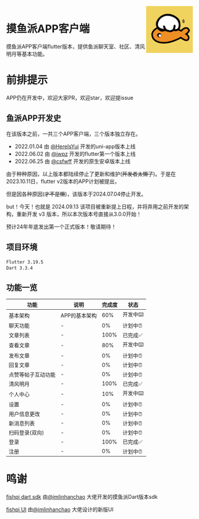 <img decoding="async" align=right src="assets/images/logo.png" width="25%">

# 摸鱼派APP客户端

摸鱼派APP客户端flutter版本，提供鱼派聊天室、社区、清风明月等基本功能。

# 前排提示

APP仍在开发中，欢迎大家PR，欢迎star，欢迎提issue

## 鱼派APP开发史

在该版本之前，一共三个APP客户端，三个版本独立存在。

- 2022.01.04 由 [@HereIsYui](https://github.com/HereIsYui) 开发的uni-app版本上线 
- 2022.06.02 由 [@iwpz](https://github.com/iwpz) 开发的flutter第一个版本上线 
- 2022.06.25 由 [@csfwff](https://github.com/csfwff) 开发的原生安卓版本上线

由于种种原因，以上版本都陆续停止了更新和维护(~~开发者太懒了~~)。于是在2023.10.11日，flutter v2版本的APP计划被提出，

但是因各种原因(~~才不是懒~~)，该版本于2024.07.04停止开发。

but！今天！也就是 2024.09.13 该项目被重新提上日程，并将弃用之前开发的架构，重新开发 v3 版本，所以本次版本号直接从3.0.0开始！

预计24年年底发出第一个正式版本！敬请期待！

## 项目环境

```
Flutter 3.19.5
Dart 3.3.4
```

## 功能一览

| 功能        | 说明       | 完成度  | 状态    |
|-----------|----------|------|-------|
| 基本架构      | APP的基本架构 | 60%  | 开发中⌨️ |
| 聊天功能      | -        | 0%   | 计划中⏰  |
| 文章列表      | -        | 100% | 已完成✅  |
| 查看文章      | -        | 80%  | 开发中⌨️ |
| 发布文章      | -        | 0%   | 计划中⏰  |
| 回复文章      | -        | 0%   | 计划中⏰  |
| 点赞等帖子互动功能 | -        | 0%   | 计划中⏰  |
| 清风明月      | -        | 100% | 已完成✅  |
| 个人中心      | -        | 10%  | 开发中⌨️   |
| 设置        | -        | 0%   | 计划中⏰  |
| 用户信息更改    | -        | 0%   | 计划中⏰  |
| 新消息列表     | -        | 0%   | 计划中⏰  |
| 扫码登录(双向)  | -        | 0%   | 计划中⏰  |
| 登录        | -        | 100% | 已完成✅  |
| 注册        | -        | 0%   | 计划中⏰  |

# 鸣谢

[fishpi dart sdk](https://pub.dev/packages/fishpi) 由[@imlinhanchao](https://github.com/imlinhanchao) 大佬开发的摸鱼派Dart版本sdk

[fishpi UI](https://pixso.cn/app/editor/l_uc36XwPK9YiU1h3VcuGQ?page-id=0%3A1) 由[@imlinhanchao](https://github.com/imlinhanchao) 大佬设计的新版UI
